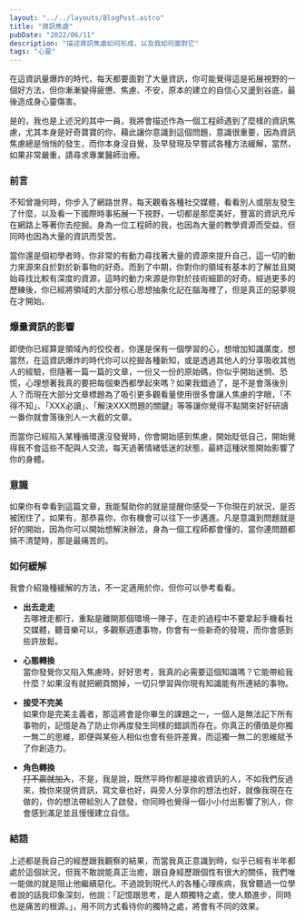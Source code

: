 ```yaml
---
layout: "../../layouts/BlogPost.astro"
title: "資訊焦慮"
pubDate: "2022/06/11"
description: "描述資訊焦慮如何形成，以及我如何面對它"
tags: "心靈"
---
```


在這資訊量爆炸的時代，每天都要面對了大量資訊，你可能覺得這是拓展視野的一個好方法，但你漸漸變得疲憊、焦慮、不安，原本的建立的自信心又盪到谷底，最後造成身心靈傷害。

是的，我也是上述況的其中一員，我將會描述作為一個工程師遇到了麼樣的資訊焦慮，尤其本身是好奇寶寶的你，藉此讓你意識到這個問題，意識很重要，因為資訊焦慮總是悄悄的發生，而你本身沒自覺，及早發現及早嘗試各種方法緩解，當然，如果非常嚴重，請尋求專業醫師治療。

### 前言
不知曾幾何時，你步入了網路世界，每天觀看各種社交媒體，看看別人或朋友發生了什麼，以及看一下國際時事拓展一下視野，一切都是那麼美好，豐富的資訊充斥在網路上等著你去挖掘。身為一位工程師的我，也因為大量的教學資源而受益，但同時也因為大量的資訊而受苦。

當你還是個初學者時，你非常的有動力尋找著大量的資源來提升自己，這一切的動力來源來自於對於新事物的好奇。而到了中期，你對你的領域有基本的了解並且開始尋找比較有深度的資源，這時的動力來源是你對於技術細節的好奇。經過更多的歷練後，你已經將領域的大部分核心思想抽象化記在腦海裡了，但是真正的惡夢現在才開始。


### 爆量資訊的影響
即使你已經算是領域內的佼佼者，你還是保有一個學習的心，想增加知識廣度，想當然，在這資訊爆炸的時代你可以挖掘各種新知，或是透過其他人的分享吸收其他人的經驗，但隨著一篇一篇的文章，一份又一份的原始碼，你似乎開始迷惘、恐慌，心理想著我真的要把每個東西都學起來嗎？如果我錯過了，是不是會落後別人？而現在大部分文章標題為了吸引更多觀看量使用很多會讓人焦慮的字眼，「不得不知」、「XXX必讀」、「解決XXX問題的關鍵」等等讓你覺得不點開來好好研讀一番你就會落後別人一大截的文章。

而當你已經陷入某種循環還沒發覺時，你會開始感到焦慮，開始貶低自己，開始覺得我不會這些不配與人交流，每天過著情緒低迷的狀態，最終這種狀態開始影響了你的身體。

### 意識
如果你有幸看到這篇文章，我能幫助你的就是提醒你感受一下你現在的狀況，是否被困住了，如果有，那恭喜你，你有機會可以往下一步邁進。凡是意識到問題就是好的開始，因為你可以開始想解決辦法，身為一個工程師都會懂的，當你連問題都搞不清楚時，那是最痛苦的。

### 如何緩解
我會介紹幾種緩解的方法，不一定適用於你，但你可以參考看看。
- **出去走走**  
去哪裡走都行，重點是離開那個環境一陣子，在走的過程中不要拿起手機看社交媒體，聽音樂可以，多觀察週遭事物，你會有一些新奇的發現，而你會感到些許放鬆。

- **心態轉換**  
當你發覺你又陷入焦慮時，好好思考，我真的必需要這個知識嗎？它能帶給我什麼？如果沒有就把網頁關掉，一切只學習與你現有知識能有所連結的事物。

- **接受不完美**    
如果你是完美主義者，那這將會是你畢生的課題之一，一個人是無法記下所有事物的，記憶是為了防止你再度發生同樣的錯誤而存在。你真正的價值是你獨一無二的思維，即便與某些人相似也會有些許差異，而這獨一無二的思維賦予了你創造力。

- **角色轉換**  
~~打不贏就加入~~，不是，我是說，既然平時你都是接收資訊的人，不如我們反過來，換你來提供資訊，寫文章也好，與旁人分享你的想法也好，就像我現在在做的，你的想法帶給別人了啟發，你同時也覺得一個小小付出影響了別人，你會感到滿足並且慢慢建立自信。

### 結語
上述都是我自己的經歷跟我觀察的結果，而當我真正意識到時，似乎已經有半年都處於這個狀況，但我不敢說能真正治癒，跟自身經歷跟個性有很大的關係，我們唯一能做的就是阻止他繼續惡化。不過說到現代人的各種心理疾病，我曾聽過一位學者說的話我印象深刻，他說：「記憶跟思考，是人類獨特之處，使人類進步，同時也是痛苦的根源。」，用不同方式看待你的獨特之處，將會有不同的效果。